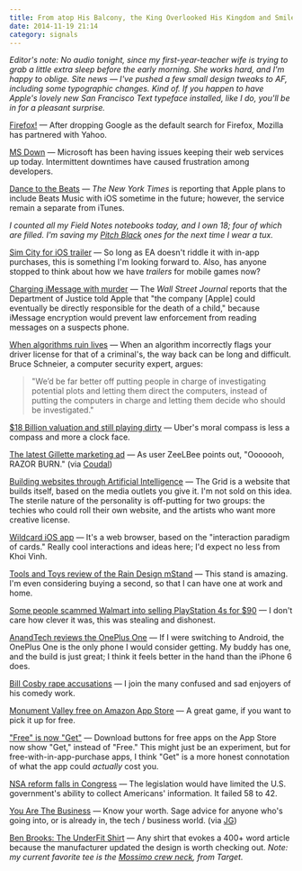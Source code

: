 ```yaml
---
title: From atop His Balcony, the King Overlooked His Kingdom and Smiled, for All Was Well
date: 2014-11-19 21:14
category: signals
---
```

_Editor's note: No audio tonight, since my first-year-teacher wife is trying to grab a little extra sleep before the early morning. She works hard, and I'm happy to oblige. Site news &mdash; I've pushed a few small design tweaks to AF, including some typographic changes. Kind of. If you happen to have Apple's lovely new San Francisco Text typeface installed, like I do, you'll be in for a pleasant surprise._

[Firefox!](http://techcrunch.com/2014/11/19/mozilla-partners-with-yahoo-which-will-become-the-default-search-engine-in-firefox-next-month/) &mdash; After dropping Google as the default search for Firefox, Mozilla has partnered with Yahoo.

[MS Down](http://www.reuters.com/article/2014/11/19/us-microsoft-web-idUSKCN0J309E20141119) &mdash; Microsoft has been having issues keeping their web services up today. Intermittent downtimes have caused frustration among developers.

[Dance to the Beats](http://bits.blogs.nytimes.com/2014/11/19/apples-plans-for-beats-music-start-to-take-shape/) &mdash; _The New York Times_ is reporting that Apple plans to include Beats Music with iOS sometime in the future; however, the service remain a separate from iTunes.

_I counted all my Field Notes notebooks today, and I own 18; four of which are filled. I'm saving my [Pitch Black](http://fieldnotesbrand.com/shop/pitchblack/) ones for the next time I wear a tux._

[Sim City for iOS trailer](http://appadvice.com/appnn/2014/11/electronic-arts-shows-off-simcity-buildit-mobile-building-game-in-new-gameplay-trailer) &mdash; So long as EA doesn't riddle it with in-app purchases, this is something I'm looking forward to. Also, has anyone stopped to think about how we have _trailers_ for mobile games now?

[Charging iMessage with murder](http://9to5mac.com/2014/11/19/doj-apple-will-lead-to-death-of-child/) &mdash; The _Wall Street Journal_ reports that the Department of Justice told Apple that "the company [Apple] could eventually be directly responsible for the death of a child," because iMessage encryption would prevent law enforcement from reading messages on a suspects phone.

[When algorithms ruin lives](http://www.wired.com/2014/11/algorithms-great-can-also-ruin-lives/) &mdash; When an algorithm incorrectly flags your driver license for that of a criminal's, the way back can be long and difficult. Bruce Schneier, a computer security expert, argues:

>  "We’d be far better off putting people in charge of investigating potential plots and letting them direct the computers, instead of putting the computers in charge and letting them decide who should be investigated."

[$18 Billion valuation and still playing dirty](http://www.washingtonpost.com/blogs/the-switch/wp/2014/11/19/ubers-terrible-horrible-no-good-very-bad-day/) &mdash; Uber's moral compass is less a compass and more a clock face.

[The latest Gillette marketing ad](http://imgur.com/1eiimPd) &mdash; As user ZeeLBee points out, "Ooooooh, RAZOR BURN." (via [Coudal](http://coudal.com/archives/2014/11/keep_it_simple.php))

[Building websites through Artificial Intelligence](https://thegrid.io) &mdash; The Grid is a website that builds itself, based on the media outlets you give it. I'm not sold on this idea. The sterile nature of the personality is off-putting for two groups: the techies who could roll their own website, and the artists who want more creative license.

[Wildcard iOS app](http://coudal.com/archives/2014/11/wildcard.php) &mdash; It's a web browser, based on the "interaction paradigm of cards." Really cool interactions and ideas here; I'd expect no less from Khoi Vinh.

[Tools and Toys review of the Rain Design mStand](http://toolsandtoys.net/reviews/the-rain-design-mstand/) &mdash; This stand is amazing. I'm even considering buying a second, so that I can have one at work and home.

[Some people scammed Walmart into selling PlayStation 4s for $90](http://recode.net/2014/11/19/wal-mart-scammed-into-selling-playstation-4-for-90/) &mdash; I don't care how clever it was, this was stealing and dishonest.

[AnandTech reviews the OnePlus One](http://www.anandtech.com/show/8242/the-oneplus-one-review) &mdash; If I were switching to Android, the OnePlus One is the only phone I would consider getting. My buddy has one, and the build is just great; I think it feels better in the hand than the iPhone 6 does.

[Bill Cosby rape accusations](http://kottke.org/14/11/bill-cosby-rape-accusations-grow) &mdash; I join the many confused and sad enjoyers of his comedy work.

[Monument Valley free on Amazon App Store](http://www.amazon.com/gp/product/B00KA7JIII/) &mdash; A great game, if you want to pick it up for free.

["Free" is now "Get"](http://toucharcade.com/2014/11/19/apple-changes-free-to-get-on-app-store-download-buttons/) &mdash; Download buttons for free apps on the App Store now show "Get," instead of "Free." This might just be an experiment, but for free-with-in-app-purchase apps, I think "Get" is a more honest connotation of what the app could _actually_ cost you.

[NSA reform falls in Congress](http://www.nytimes.com/2014/11/19/us/nsa-phone-records.html) &mdash; The legislation would have limited the U.S. government's ability to collect Americans' information. It failed 58 to 42.

[You Are The Business](http://randsinrepose.com/archives/the-business/) &mdash; Know your worth. Sage advice for anyone who's going into, or is already in, the tech / business world. (via [JG](http://www.thenewsprint.co/2014/11/19/you-are-the-business/))

[Ben Brooks: The UnderFit Shirt](https://brooksreview.net/2014/11/underfit-update/) &mdash; Any shirt that evokes a 400+ word article because the manufacturer updated the design is worth checking out. _Note: my current favorite tee is the [Mossimo crew neck](http://www.target.com/p/mossimo-supply-co-men-s-crew-neck-t-shirt/-/A-13771083), from Target._
